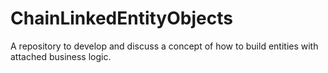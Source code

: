 # ChainLinkedEntityObjects
A repository to develop and discuss a concept of how to build entities with attached business logic.
